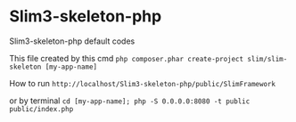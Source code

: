 # Slim3-skeleton-php
Slim3-skeleton-php default codes

This file created by this cmd
 `php composer.phar create-project slim/slim-skeleton [my-app-name]`

How to run 
 `http://localhost/Slim3-skeleton-php/public/SlimFramework`

or by terminal
 `cd [my-app-name]; php -S 0.0.0.0:8080 -t public public/index.php`
